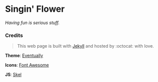 # **Singin' Flower**

_Having fun is serious stuff._

### **Credits**

> This web page is built with [Jekyll](https://jekyllrb.com) and hosted by :octocat: with love.

**Theme**:
[Eventually](https://html5up.net/eventually)

**Icons**:
[Font Awesome](https://fortawesome.github.com/Font-Awesome)

**JS**:
[Skel](https://skel.io)
